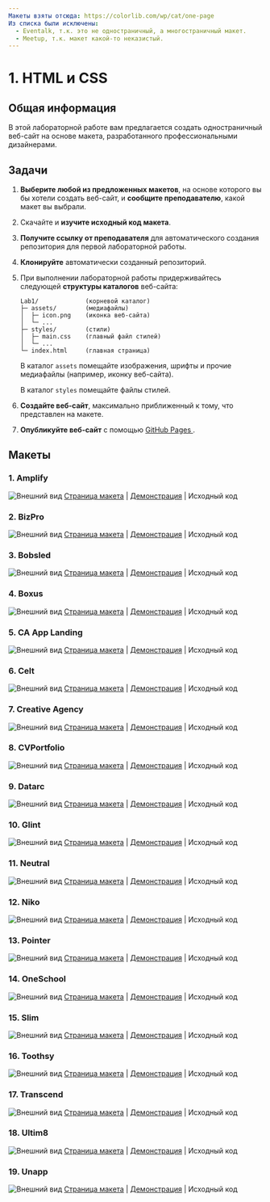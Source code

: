 ```yaml
---
Макеты взяты отсюда: https://colorlib.com/wp/cat/one-page
Из списка были исключены:
  - Eventalk, т.к. это не одностраничный, а многостраничный макет.
  - Meetup, т.к. макет какой-то неказистый.
---
```


# 1. HTML и CSS

## Общая информация

В этой лабораторной работе вам предлагается создать одностраничный веб-сайт на 
основе макета, разработанного профессиональными дизайнерами.

## Задачи

1. **Выберите любой из предложенных макетов**, на основе которого вы бы хотели 
создать веб-сайт, и **сообщите преподавателю**, какой макет вы выбрали.

2. Скачайте и **изучите исходный код макета**.

3. **Получите ссылку от преподавателя** для автоматического создания
репозитория для первой лабораторной работы.

4. **Клонируйте** автоматически созданный репозиторий.

5. При выполнении лабораторной работы придерживайтесь следующей
**структуры каталогов** веб-сайта:

    ```
    Lab1/             (корневой каталог)
    ├─ assets/        (медиафайлы)
    │  ├─ icon.png    (иконка веб-сайта)
    │  └─ ...
    ├─ styles/        (стили)
    │  ├─ main.css    (главный файл стилей)
    │  └─ ...
    └─ index.html     (главная страница)
    ```
    
    В каталог `assets` помещайте изображения, шрифты и прочие медиафайлы
    (например, иконку веб-сайта).
    
    В каталог `styles` помещайте файлы стилей.

6. **Создайте веб-сайт**, максимально приближенный к тому,
что представлен на макете.

7. **Опубликуйте веб-сайт** с помощью [GitHub Pages
](https://help.github.com/articles/configuring-a-publishing-source-for-github-pages).

## Макеты

### 1. Amplify

![Внешний вид](./assets/Amplify.jpg)
[Страница макета](https://colorlib.com/wp/template/amplify) |
[Демонстрация](https://colorlib.com/preview/theme/amplify) |
<a :href="$withBase('/assets/labs/01/Amplify.zip')" download>Исходный код</a>

### 2. BizPro

![Внешний вид](./assets/BizPro.jpg)
[Страница макета](https://colorlib.com/wp/template/bizpro) |
[Демонстрация](https://colorlib.com/etc/bizpro) |
<a :href="$withBase('/assets/labs/01/BizPro.zip')" download>Исходный код</a>

### 3. Bobsled

![Внешний вид](./assets/Bobsled.jpg)
[Страница макета](https://colorlib.com/wp/template/bobsled) |
[Демонстрация](https://colorlib.com/etc/bobsled) |
<a :href="$withBase('/assets/labs/01/Bobsled.zip')" download>Исходный код</a>

### 4. Boxus

![Внешний вид](./assets/Boxus.jpg)
[Страница макета](https://colorlib.com/wp/template/boxus) |
[Демонстрация](https://colorlib.com/etc/boxus) |
<a :href="$withBase('/assets/labs/01/Boxus.zip')" download>Исходный код</a>

### 5. CA App Landing

![Внешний вид](./assets/CA_App_Landing.jpg)
[Страница макета](https://colorlib.com/wp/template/ca-app) |
[Демонстрация](https://colorlib.com/etc/ca) |
<a :href="$withBase('/assets/labs/01/CA_App_Landing.zip')" download>Исходный код</a>

### 6. Celt

![Внешний вид](./assets/Celt.jpg)
[Страница макета](https://colorlib.com/wp/template/celt) |
[Демонстрация](https://colorlib.com/etc/celt) |
<a :href="$withBase('/assets/labs/01/Celt.zip')" download>Исходный код</a>

### 7. Creative Agency

![Внешний вид](./assets/Creative_Agency.jpg)
[Страница макета](https://colorlib.com/wp/template/creative-agency) |
[Демонстрация](https://colorlib.com/etc/creative-agency) |
<a :href="$withBase('/assets/labs/01/Creative_Agency.zip')" download>Исходный код</a>

### 8. CVPortfolio

![Внешний вид](./assets/CVPortfolio.jpg)
[Страница макета](https://colorlib.com/wp/template/cvportfolio) |
[Демонстрация](https://colorlib.com/preview/theme/cvportfolio) |
<a :href="$withBase('/assets/labs/01/CVPortfolio.zip')" download>Исходный код</a>

### 9. Datarc

![Внешний вид](./assets/Datarc.jpg)
[Страница макета](https://colorlib.com/wp/template/datarc) |
[Демонстрация](https://colorlib.com/etc/datarc) |
<a :href="$withBase('/assets/labs/01/Datarc.zip')" download>Исходный код</a>

### 10. Glint

![Внешний вид](./assets/Glint.jpg)
[Страница макета](https://colorlib.com/wp/template/glint) |
[Демонстрация](https://colorlib.com/etc/glint) |
<a :href="$withBase('/assets/labs/01/Glint.zip')" download>Исходный код</a>

### 11. Neutral

![Внешний вид](./assets/Neutral.jpg)
[Страница макета](https://colorlib.com/wp/template/neutral) |
[Демонстрация](https://colorlib.com/preview/theme/neutral) |
<a :href="$withBase('/assets/labs/01/Neutral.zip')" download>Исходный код</a>

### 12. Niko

![Внешний вид](./assets/Niko.jpg)
[Страница макета](https://colorlib.com/wp/template/niko) |
[Демонстрация](https://colorlib.com/preview/theme/niko) |
<a :href="$withBase('/assets/labs/01/Niko.zip')" download>Исходный код</a>

### 13. Pointer

![Внешний вид](./assets/Pointer.jpg)
[Страница макета](https://colorlib.com/wp/template/pointer) |
[Демонстрация](https://colorlib.com/preview/theme/pointer) |
<a :href="$withBase('/assets/labs/01/Pointer.zip')" download>Исходный код</a>

### 14. OneSchool

![Внешний вид](./assets/OneSchool.jpg)
[Страница макета](https://colorlib.com/wp/template/oneschool) |
[Демонстрация](https://colorlib.com/preview/theme/oneschool) |
<a :href="$withBase('/assets/labs/01/OneSchool.zip')" download>Исходный код</a>

### 15. Slim

![Внешний вид](./assets/Slim.jpg)
[Страница макета](https://colorlib.com/wp/template/slim) |
[Демонстрация](https://colorlib.com/preview/theme/slim) |
<a :href="$withBase('/assets/labs/01/Slim.zip')" download>Исходный код</a>

### 16. Toothsy

![Внешний вид](./assets/Toothsy.jpg)
[Страница макета](https://colorlib.com/wp/template/toothsy) |
[Демонстрация](https://colorlib.com/preview/theme/toothsy) |
<a :href="$withBase('/assets/labs/01/Toothsy.zip')" download>Исходный код</a>

### 17. Transcend

![Внешний вид](./assets/Transcend.jpg)
[Страница макета](https://colorlib.com/wp/template/transcend) |
[Демонстрация](https://colorlib.com/preview/theme/transcend) |
<a :href="$withBase('/assets/labs/01/Transcend.zip')" download>Исходный код</a>

### 18. Ultim8

![Внешний вид](./assets/Ultim8.jpg)
[Страница макета](https://colorlib.com/wp/template/ultim8) |
[Демонстрация](https://colorlib.com/preview/theme/ultim8) |
<a :href="$withBase('/assets/labs/01/Ultim8.zip')" download>Исходный код</a>

### 19. Unapp

![Внешний вид](./assets/Unapp.jpg)
[Страница макета](https://colorlib.com/wp/template/unapp) |
[Демонстрация](https://colorlib.com/preview/theme/unapp) |
<a :href="$withBase('/assets/labs/01/Unapp.zip')" download>Исходный код</a>

<disqus-comments
  page-uuid="149fa661-6e05-4d4c-8525-521ec95711e8"
  page-title="1. HTML и CSS | Лабораторные работы"/>
